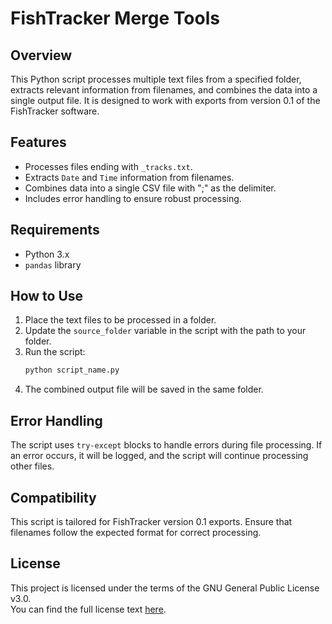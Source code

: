 # FishTracker Merge Tools

## Overview

This Python script processes multiple text files from a specified folder, extracts relevant information from filenames, and combines the data into a single output file. It is designed to work with exports from version 0.1 of the FishTracker software.

## Features

- Processes files ending with `_tracks.txt`.
- Extracts `Date` and `Time` information from filenames.
- Combines data into a single CSV file with ";" as the delimiter.
- Includes error handling to ensure robust processing.

## Requirements

- Python 3.x
- `pandas` library

## How to Use

1. Place the text files to be processed in a folder.
2. Update the `source_folder` variable in the script with the path to your folder.
3. Run the script:
   ```bash
   python script_name.py
   ```
4. The combined output file will be saved in the same folder.

## Error Handling

The script uses `try-except` blocks to handle errors during file processing. If an error occurs, it will be logged, and the script will continue processing other files.

## Compatibility

This script is tailored for FishTracker version 0.1 exports. Ensure that filenames follow the expected format for correct processing.

## License

This project is licensed under the terms of the GNU General Public License v3.0.  
You can find the full license text [here](https://www.gnu.org/licenses/gpl-3.0.en.html).